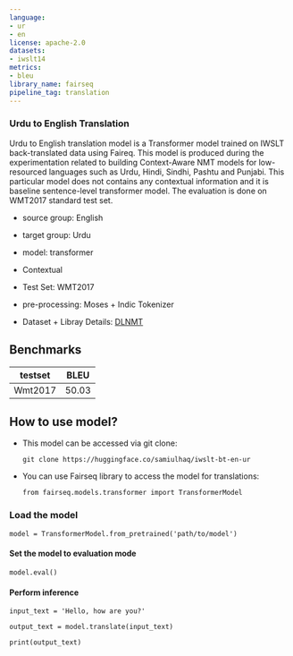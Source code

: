 ```yaml
---
language:
- ur
- en
license: apache-2.0
datasets:
- iwslt14
metrics:
- bleu
library_name: fairseq
pipeline_tag: translation
---
```


### Urdu to English Translation
Urdu to English translation model is a Transformer model trained on IWSLT back-translated data using Faireq. 
This model is produced during the experimentation related to building Context-Aware NMT models for low-resourced languages such as Urdu, Hindi, Sindhi, Pashtu and Punjabi. This particular model does not contains any contextual information and it is baseline sentence-level transformer model.
The evaluation is done on WMT2017 standard test set. 

* source group: English 
* target group: Urdu 

* model: transformer
* Contextual 
* Test Set: WMT2017
* pre-processing: Moses + Indic Tokenizer
* Dataset + Libray Details:  [DLNMT](https://github.com/sami-haq99/nrpu-dlnmt)

## Benchmarks

| testset               | BLEU  |
|-----------------------|-------|
| Wmt2017  	| 50.03 	|

## How to use model?
* This model can be accessed via git clone:
  ```
  git clone https://huggingface.co/samiulhaq/iwslt-bt-en-ur
  ```
* You can use Fairseq library to access the model for translations:
  ```
  from fairseq.models.transformer import TransformerModel
  ```

### Load the model
```
model = TransformerModel.from_pretrained('path/to/model')

```

#### Set the model to evaluation mode
```
model.eval()
```

#### Perform inference
```
input_text = 'Hello, how are you?'

output_text = model.translate(input_text)

print(output_text)
```
